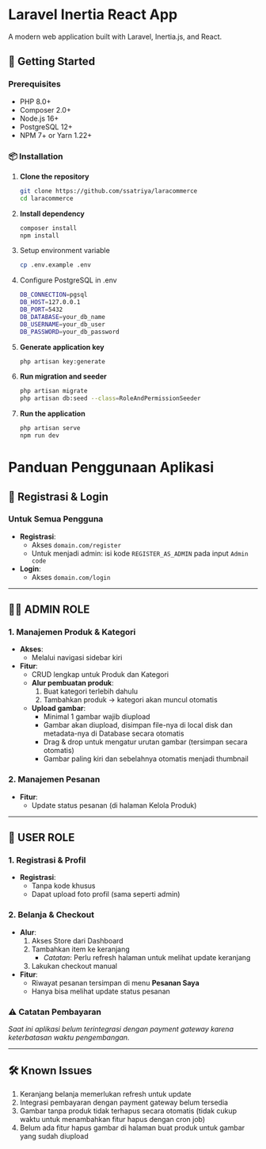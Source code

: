 # Laravel Inertia React App

A modern web application built with Laravel, Inertia.js, and React.

## 🚀 Getting Started

### Prerequisites

- PHP 8.0+
- Composer 2.0+
- Node.js 16+
- PostgreSQL 12+
- NPM 7+ or Yarn 1.22+

### 📦 Installation

1. **Clone the repository**

    ```bash
    git clone https://github.com/ssatriya/laracommerce
    cd laracommerce

    ```

2. **Install dependency**

    ```bash
    composer install
    npm install
    ```

3. Setup environment variable

    ```bash
    cp .env.example .env
    ```

4. Configure PostgreSQL in .env

    ```bash
    DB_CONNECTION=pgsql
    DB_HOST=127.0.0.1
    DB_PORT=5432
    DB_DATABASE=your_db_name
    DB_USERNAME=your_db_user
    DB_PASSWORD=your_db_password
    ```

5. **Generate application key**

    ```bash
    php artisan key:generate

    ```

6. **Run migration and seeder**

    ```bash
    php artisan migrate
    php artisan db:seed --class=RoleAndPermissionSeeder

    ```

7. **Run the application**
    ```bash
    php artisan serve
    npm run dev
    ```

# Panduan Penggunaan Aplikasi

## 🔐 Registrasi & Login

### Untuk Semua Pengguna

- **Registrasi**:
    - Akses `domain.com/register`
    - Untuk menjadi admin: isi kode `REGISTER_AS_ADMIN` pada input `Admin code`
- **Login**:
    - Akses `domain.com/login`

---

## 👨‍💻 ADMIN ROLE

### 1. Manajemen Produk & Kategori

- **Akses**:
    - Melalui navigasi sidebar kiri
- **Fitur**:
    - CRUD lengkap untuk Produk dan Kategori
    - **Alur pembuatan produk**:
        1. Buat kategori terlebih dahulu
        2. Tambahkan produk → kategori akan muncul otomatis
    - **Upload gambar**:
        - Minimal 1 gambar wajib diupload
        - Gambar akan diupload, disimpan file-nya di local disk dan metadata-nya di Database secara otomatis
        - Drag & drop untuk mengatur urutan gambar (tersimpan secara otomatis)
        - Gambar paling kiri dan sebelahnya otomatis menjadi thumbnail

### 2. Manajemen Pesanan

- **Fitur**:
    - Update status pesanan (di halaman Kelola Produk)

---

## 👤 USER ROLE

### 1. Registrasi & Profil

- **Registrasi**:
    - Tanpa kode khusus
    - Dapat upload foto profil (sama seperti admin)

### 2. Belanja & Checkout

- **Alur**:
    1. Akses Store dari Dashboard
    2. Tambahkan item ke keranjang
        - _Catatan_: Perlu refresh halaman untuk melihat update keranjang
    3. Lakukan checkout manual
- **Fitur**:
    - Riwayat pesanan tersimpan di menu **Pesanan Saya**
    - Hanya bisa melihat update status pesanan

### ⚠️ Catatan Pembayaran

_Saat ini aplikasi belum terintegrasi dengan payment gateway karena keterbatasan waktu pengembangan._

---

## 🛠 Known Issues

1. Keranjang belanja memerlukan refresh untuk update
2. Integrasi pembayaran dengan payment gateway belum tersedia
3. Gambar tanpa produk tidak terhapus secara otomatis (tidak cukup waktu untuk menambahkan fitur hapus dengan cron job)
4. Belum ada fitur hapus gambar di halaman buat produk untuk gambar yang sudah diupload
